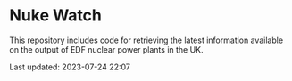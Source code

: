 # Nuke Watch

This repository includes code for retrieving the latest information available on the output of EDF nuclear power plants in the UK.

Last updated: 2023-07-24 22:07